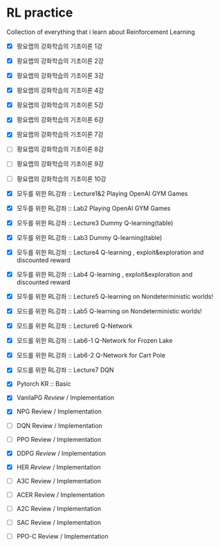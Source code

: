 # RL practice

Collection of everything that i learn about Reinforcement Learning

- [x] 팡요랩의 강화학습의 기초이론 1강
- [x] 팡요랩의 강화학습의 기초이론 2강
- [x] 팡요랩의 강화학습의 기초이론 3강
- [x] 팡요랩의 강화학습의 기초이론 4강
- [x] 팡요랩의 강화학습의 기초이론 5강
- [x] 팡요랩의 강화학습의 기초이론 6강
- [x] 팡요랩의 강화학습의 기초이론 7강
- [ ] 팡요랩의 강화학습의 기초이론 8강
- [ ] 팡요랩의 강화학습의 기초이론 9강
- [ ] 팡요랩의 강화학습의 기초이론 10강
- [x] 모두를 위한 RL강좌 :: Lecture1&2 Playing OpenAI GYM Games
- [x] 모두를 위한 RL강좌 :: Lab2 Playing OpenAI GYM Games
- [x] 모두를 위한 RL강좌 :: Lecture3 Dummy Q-learning(table)
- [x] 모두를 위한 RL강좌 :: Lab3 Dummy Q-learning(table)
- [x] 모두를 위한 RL강좌 :: Lecture4 Q-learning , exploit&exploration and discounted reward
- [x] 모두를 위한 RL강좌 :: Lab4 Q-learning , exploit&exploration and discounted reward
- [x] 모두를 위한 RL강좌 :: Lecture5 Q-learning on Nondeterministic worlds!
- [x] 모드를 위한 RL강좌 :: Lab5 Q-learning on Nondeterministic worlds!
- [x] 모드를 위한 RL강좌 :: Lecture6 Q-Network
- [x] 모드를 위한 RL강좌 :: Lab6-1 Q-Network for Frozen Lake
- [x] 모드를 위한 RL강좌 :: Lab6-2 Q-Network for Cart Pole
- [x] 모드를 위한 RL강좌 :: Lecture7 DQN
- [x] Pytorch  KR :: Basic
- [x] VanilaPG *Review* / Implementation
- [X] NPG       Review / Implementation
- [ ] DQN        Review / Implementation  
- [ ] PPO         Review / Implementation    
- [x] DDPG      *Review* / Implementation   
- [x] HER *Review* / Implementation 
- [ ] A3C          Review / Implementation    
- [ ] ACER      Review / Implementation   
- [ ] A2C        Review / Implementation   
- [ ] SAC        Review / Implementation  
- [ ] PPO-C   Review / Implementation    






